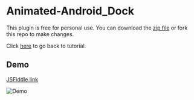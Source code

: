 # Animated-Android_Dock
This plugin is free for personal use. You can download the [zip file](https://github.com/ssiddique-info/Animated-Android_Dock/archive/refs/heads/main.zip) or fork this repo to make changes.

Click [here](https://ssiddique.info/animated-android-dock-in-jquery-css3.html) to go back to tutorial. 
## Demo
[JSFiddle link](https://jsfiddle.net/shahidsidd/dzgt4qj5/1/)


![Demo](https://i0.wp.com/ssiddique.info/wp-content/uploads/2021/04/Android-Dock-Demo-1.gif?resize=880%2C164&ssl=1)
